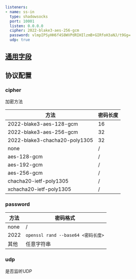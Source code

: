 ```yaml
listeners:
- name: ss-in
  type: shadowsocks
  port: 10001
  listen: 0.0.0.0
  cipher: 2022-blake3-aes-256-gcm
  password: vlmpIPSyHH6f4S8WVPdRIHIlzmB+GIRfoH3aNJ/t9Gg=
  udp: true
```
## [通用字段](./index.md)

## 协议配置
### cipher

加密方法

| 方法                          | 密码长度 |
| ----------------------------- | -------- |
| 2022-blake3-aes-128-gcm       | 16       |
| 2022-blake3-aes-256-gcm       | 32       |
| 2022-blake3-chacha20-poly1305 | 32       |
| none                          | /        |
| aes-128-gcm                   | /        |
| aes-192-gcm                   | /        |
| aes-256-gcm                   | /        |
| chacha20-ietf-poly1305        | /        |
| xchacha20-ietf-poly1305       | /        |

### password

| 方法 | 密码格式                             |
| ---- | ------------------------------------ |
| none | /                                    |
| 2022 | `openssl rand --base64 <密码长度>` |
| 其他 | 任意字符串                           |

### udp

是否监听UDP

